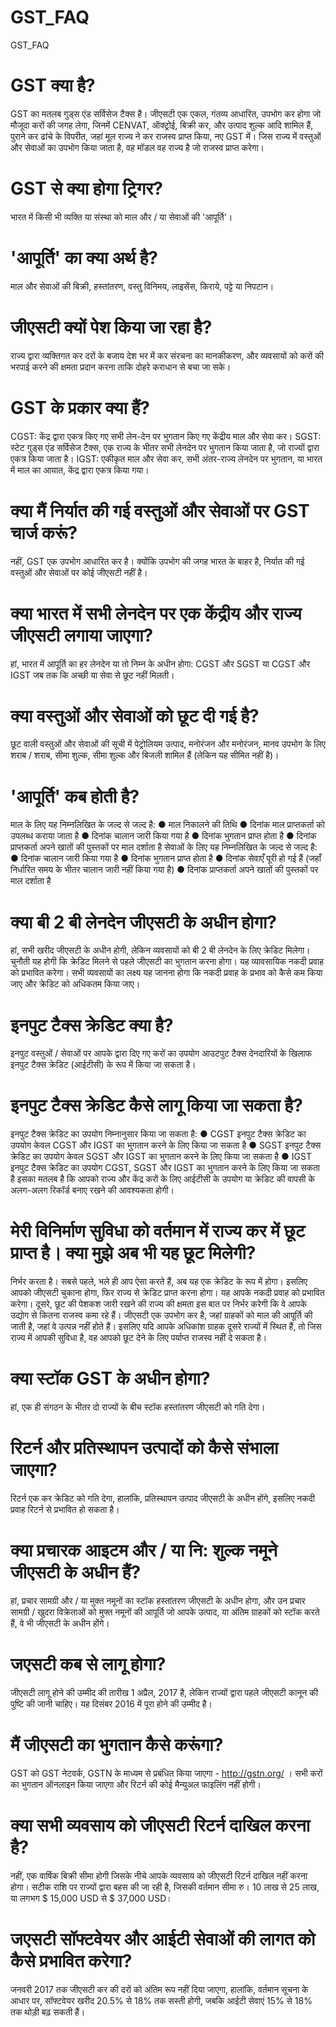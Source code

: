 # GST_FAQ
GST_FAQ

# GST क्या है?
GST का मतलब गुड्स एंड सर्विसेज टैक्स है। जीएसटी एक एकल, गंतव्य आधारित, उपभोग कर होगा जो मौजूदा करों की जगह लेगा, जिनमें CENVAT, ऑक्ट्रोई, बिक्री कर, और उत्पाद शुल्क आदि शामिल हैं, पुराने कर ढांचे के विपरीत, जहां मूल राज्य ने कर राजस्व प्राप्त किया, नए GST में। जिस राज्य में वस्तुओं और सेवाओं का उपभोग किया जाता है, वह मॉडल वह राज्य है जो राजस्व प्राप्त करेगा।

# GST से क्या होगा ट्रिगर?
भारत में किसी भी व्यक्ति या संस्था को माल और / या सेवाओं की 'आपूर्ति'।
# 'आपूर्ति' का क्या अर्थ है?
माल और सेवाओं की बिक्री, हस्तांतरण, वस्तु विनिमय, लाइसेंस, किराये, पट्टे या निपटान।
# जीएसटी क्यों पेश किया जा रहा है?
राज्य द्वारा व्यक्तिगत कर दरों के बजाय देश भर में कर संरचना का मानकीकरण, और व्यवसायों को करों की भरपाई करने की क्षमता प्रदान करना ताकि दोहरे कराधान से बचा जा सके।
# GST के प्रकार क्या हैं?
CGST: केंद्र द्वारा एकत्र किए गए सभी लेन-देन पर भुगतान किए गए केंद्रीय माल और सेवा कर।
SGST: स्टेट गुड्स एंड सर्विसेज टैक्स, एक राज्य के भीतर सभी लेनदेन पर भुगतान किया जाता है, जो राज्यों द्वारा एकत्र किया जाता है।
IGST: एकीकृत माल और सेवा कर, सभी अंतर-राज्य लेनदेन पर भुगतान, या भारत में माल का आयात, केंद्र द्वारा एकत्र किया गया।
# क्या मैं निर्यात की गई वस्तुओं और सेवाओं पर GST चार्ज करूं?
नहीं, GST एक उपभोग आधारित कर है। क्योंकि उपभोग की जगह भारत के बाहर है, निर्यात की गई वस्तुओं और सेवाओं पर कोई जीएसटी नहीं है।
# क्या भारत में सभी लेनदेन पर एक केंद्रीय और राज्य जीएसटी लगाया जाएगा?
हां, भारत में आपूर्ति का हर लेनदेन या तो निम्न के अधीन होगा:
CGST और SGST
या
CGST और IGST
जब तक कि अच्छी या सेवा से छूट नहीं मिलती।
# क्या वस्तुओं और सेवाओं को छूट दी गई है?
छूट वाली वस्तुओं और सेवाओं की सूची में पेट्रोलियम उत्पाद, मनोरंजन और मनोरंजन, मानव उपभोग के लिए शराब / शराब, सीमा शुल्क, सीमा शुल्क और बिजली शामिल हैं (लेकिन यह सीमित नहीं है)।
# 'आपूर्ति' कब होती है?
माल के लिए यह निम्नलिखित के जल्द से जल्द है:
●    	 माल निकालने की तिथि
●    	 दिनांक माल प्राप्तकर्ता को उपलब्ध कराया जाता है
●    	 दिनांक चालान जारी किया गया है
●    	 दिनांक भुगतान प्राप्त होता है
●    	 दिनांक प्राप्तकर्ता अपने खातों की पुस्तकों पर माल दर्शाता है
सेवाओं के लिए यह निम्नलिखित के जल्द से जल्द है:
●    	 दिनांक चालान जारी किया गया है
●    	 दिनांक भुगतान प्राप्त होता है
●    	 दिनांक सेवाएँ पूरी हो गई हैं (जहाँ निर्धारित समय के भीतर चालान जारी नहीं किया गया है)
●    	 दिनांक प्राप्तकर्ता अपने खातों की पुस्तकों पर माल दर्शाता है
# क्या बी 2 बी लेनदेन जीएसटी के अधीन होगा?
हां, सभी खरीद जीएसटी के अधीन होगी, लेकिन व्यवसायों को बी 2 बी लेनदेन के लिए क्रेडिट मिलेगा। चुनौती यह होगी कि क्रेडिट मिलने से पहले जीएसटी का भुगतान करना होगा। यह व्यावसायिक नकदी प्रवाह को प्रभावित करेगा। सभी व्यवसायों का लक्ष्य यह जानना होगा कि नकदी प्रवाह के प्रभाव को कैसे कम किया जाए और क्रेडिट को अधिकतम किया जाए।
# इनपुट टैक्स क्रेडिट क्या है?
इनपुट वस्तुओं / सेवाओं पर आपके द्वारा दिए गए करों का उपयोग आउटपुट टैक्स देनदारियों के खिलाफ इनपुट टैक्स क्रेडिट (आईटीसी) के रूप में किया जा सकता है।
# इनपुट टैक्स क्रेडिट कैसे लागू किया जा सकता है?
इनपुट टैक्स क्रेडिट का उपयोग निम्नानुसार किया जा सकता है:
●    	 CGST इनपुट टैक्स क्रेडिट का उपयोग केवल CGST और IGST का भुगतान करने के लिए किया जा सकता है
●    	 SGST इनपुट टैक्स क्रेडिट का उपयोग केवल SGST और IGST का भुगतान करने के लिए किया जा सकता है
●    	 IGST इनपुट टैक्स क्रेडिट का उपयोग CGST, SGST और IGST का भुगतान करने के लिए किया जा सकता है
इसका मतलब है कि आपको राज्य और केंद्र करों के लिए आईटीसी के उपयोग या क्रेडिट की वापसी के अलग-अलग रिकॉर्ड बनाए रखने की आवश्यकता होगी।
# मेरी विनिर्माण सुविधा को वर्तमान में राज्य कर में छूट प्राप्त है। क्या मुझे अब भी यह छूट मिलेगी?
निर्भर करता है। सबसे पहले, भले ही आप ऐसा करते हैं, अब यह एक क्रेडिट के रूप में होगा। इसलिए आपको जीएसटी चुकाना होगा, फिर राज्य से क्रेडिट प्राप्त करना होगा। यह आपके नकदी प्रवाह को प्रभावित करेगा। दूसरे, छूट की पेशकश जारी रखने की राज्य की क्षमता इस बात पर निर्भर करेगी कि वे आपके उद्योग से कितना राजस्व कमा रहे हैं। जीएसटी एक उपभोग कर है, जहां ग्राहकों को माल की आपूर्ति की जाती है, जहां वे उत्पन्न नहीं होते हैं। इसलिए यदि आपके अधिकांश ग्राहक दूसरे राज्यों में स्थित हैं, तो जिस राज्य में आपकी सुविधा है, वह आपको छूट देने के लिए पर्याप्त राजस्व नहीं दे सकता है।
# क्या स्टॉक GST के अधीन होगा?
हां, एक ही संगठन के भीतर दो राज्यों के बीच स्टॉक हस्तांतरण जीएसटी को गति देगा।
# रिटर्न और प्रतिस्थापन उत्पादों को कैसे संभाला जाएगा?
रिटर्न एक कर क्रेडिट को गति देगा, हालांकि, प्रतिस्थापन उत्पाद जीएसटी के अधीन होंगे, इसलिए नकदी प्रवाह रिटर्न से प्रभावित हो सकता है।
# क्या प्रचारक आइटम और / या नि: शुल्क नमूने जीएसटी के अधीन हैं?
हां, प्रचार सामग्री और / या मुक्त नमूनों का स्टॉक हस्तांतरण जीएसटी के अधीन होगा, और उन प्रचार सामग्री / खुदरा विक्रेताओं को मुफ्त नमूनों की आपूर्ति जो आपके उत्पाद, या अंतिम ग्राहकों को स्टॉक करते हैं, वे भी जीएसटी के अधीन होंगे।
# जएसटी कब से लागू होगा?
जीएसटी लागू होने की उम्मीद की तारीख 1 अप्रैल, 2017 है, लेकिन राज्यों द्वारा पहले जीएसटी कानून की पुष्टि की जानी चाहिए। यह दिसंबर 2016 में पूरा होने की उम्मीद है।
# मैं जीएसटी का भुगतान कैसे करूंगा?
GST को GST नेटवर्क, GSTN के माध्यम से प्रबंधित किया जाएगा - http://gstn.org/ । सभी करों का भुगतान ऑनलाइन किया जाएगा और रिटर्न की कोई मैन्युअल फाइलिंग नहीं होगी।
# क्या सभी व्यवसाय को जीएसटी रिटर्न दाखिल करना है?
नहीं, एक वार्षिक बिक्री सीमा होगी जिसके नीचे आपके व्यवसाय को जीएसटी रिटर्न दाखिल नहीं करना होगा। सटीक राशि पर राज्यों द्वारा बहस की जा रही है, जिसकी वर्तमान सीमा रु। 10 लाख से 25 लाख, या लगभग $ 15,000 USD से $ 37,000 USD।
# जएसटी सॉफ्टवेयर और आईटी सेवाओं की लागत को कैसे प्रभावित करेगा?
जनवरी 2017 तक जीएसटी कर की दरों को अंतिम रूप नहीं दिया जाएगा, हालांकि, वर्तमान सूचना के आधार पर, सॉफ्टवेयर खरीद 20.5% से 18% तक सस्ती होगी, जबकि आईटी सेवाएं 15% से 18% तक थोड़ी बढ़ सकती हैं।
 


